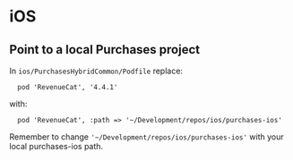 # iOS

## Point to a local Purchases project

In `ios/PurchasesHybridCommon/Podfile` replace:

```
  pod 'RevenueCat', '4.4.1'
```

with:

```
  pod 'RevenueCat', :path => '~/Development/repos/ios/purchases-ios'
```

Remember to change `'~/Development/repos/ios/purchases-ios'` with your local purchases-ios path.